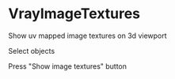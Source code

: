 # VrayImageTextures

Show uv mapped image textures on 3d viewport

Select objects

Press "Show image textures" button

